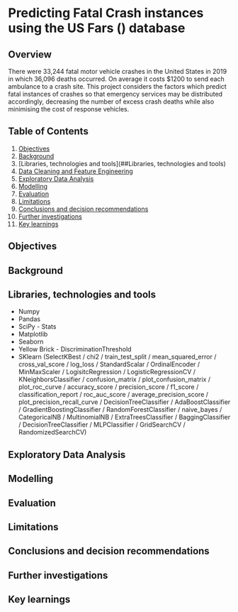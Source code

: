 # Predicting Fatal Crash instances using the US Fars () database

## Overview

There were 33,244 fatal motor vehicle crashes in the United States in 2019 in which 36,096 deaths occurred. On average it costs $1200 to send each ambulance to a crash site. This project considers the factors which predict fatal instances of crashes so that emergency services may be distributed accordingly, decreasing the number of excess crash deaths while also minimising the cost of response vehicles.


## Table of Contents

1. [Objectives](##Objectives)
2. [Background](##Background)
3. [Libraries, technologies and tools](##Libraries, technologies and tools)
4. [Data Cleaning and Feature Engineering](##Data_Cleaning_and_Feature_Engineering)
5. [Exploratory Data Analysis](##Exploratory_Data_Analysis)
6. [Modelling](##Modelling)
7. [Evaluation](##Evaluation)
8. [Limitations](##Limitations)
9. [Conclusions and decision recommendations](##Conclusions_and_decision_recommendations)
10. [Further investigations](##Further_investigations)
11. [Key learnings](##Key_learnings)

## Objectives

## Background

## Libraries, technologies and tools

- Numpy
- Pandas
- SciPy - Stats 
- Matplotlib
- Seaborn
- Yellow Brick - DiscriminationThreshold
- SKlearn (SelectKBest / chi2 / train_test_split / mean_squared_error / cross_val_score / log_loss / StandardScalar / OrdinalEncoder / MinMaxScaler / LogisitcRegression / LogisticRegressionCV / KNeighborsClassifier / confusion_matrix / plot_confusion_matrix / plot_roc_curve / accuracy_score / precision_score / f1_score / classification_report / roc_auc_score / average_precision_score / plot_precision_recall_curve / DecisionTreeClassifier / AdaBoostClassifier / GradientBoostingClassifier / RandomForestClassifier / naive_bayes / CategoricalNB / MultinomialNB / ExtraTreesClassifier / BaggingClassifier / DecisionTreeClassifier / MLPClassifier / GridSearchCV / RandomizedSearchCV)

## Exploratory Data Analysis

## Modelling 

## Evaluation

## Limitations

## Conclusions and decision recommendations

## Further investigations

## Key learnings





